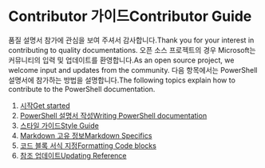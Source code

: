 # <a name="contributor-guide"></a><span data-ttu-id="805bf-101">Contributor 가이드</span><span class="sxs-lookup"><span data-stu-id="805bf-101">Contributor Guide</span></span>

<span data-ttu-id="805bf-102">품질 설명서 참가에 관심을 보여 주셔서 감사합니다.</span><span class="sxs-lookup"><span data-stu-id="805bf-102">Thank you for your interest in contributing to quality documentations.</span></span>
<span data-ttu-id="805bf-103">오픈 소스 프로젝트의 경우 Microsoft는 커뮤니티의 입력 및 업데이트를 환영합니다.</span><span class="sxs-lookup"><span data-stu-id="805bf-103">As an open source project, we welcome input and updates from the community.</span></span>
<span data-ttu-id="805bf-104">다음 항목에서는 PowerShell 설명서에 참가하는 방법을 설명합니다.</span><span class="sxs-lookup"><span data-stu-id="805bf-104">The following topics explain how to contribute to the PowerShell documentation.</span></span>

1. [<span data-ttu-id="805bf-105">시작</span><span class="sxs-lookup"><span data-stu-id="805bf-105">Get started</span></span>](./contributing/1-GET-STARTED.md)
2. [<span data-ttu-id="805bf-106">PowerShell 설명서 작성</span><span class="sxs-lookup"><span data-stu-id="805bf-106">Writing PowerShell documentation</span></span>](./contributing/2-WRITING.md)
3. [<span data-ttu-id="805bf-107">스타일 가이드</span><span class="sxs-lookup"><span data-stu-id="805bf-107">Style Guide</span></span>](./contributing/3-STYLE-GUIDE.md)
4. [<span data-ttu-id="805bf-108">Markdown 고유 정보</span><span class="sxs-lookup"><span data-stu-id="805bf-108">Markdown Specifics</span></span>](./contributing/4-MARKDOWN-SPECIFICS.md)
5. [<span data-ttu-id="805bf-109">코드 블록 서식 지정</span><span class="sxs-lookup"><span data-stu-id="805bf-109">Formatting Code blocks</span></span>](./contributing/5-FORMATTING-CODE.md)
6. [<span data-ttu-id="805bf-110">참조 업데이트</span><span class="sxs-lookup"><span data-stu-id="805bf-110">Updating Reference</span></span>](./contributing/6-UPDATING-REFERENCE.md)